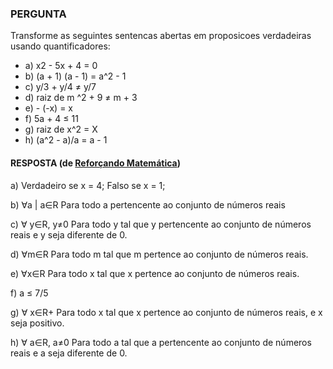 ### PERGUNTA

Transforme as seguintes sentencas abertas em proposicoes verdadeiras usando quantificadores: 

- a) x2 - 5x + 4 = 0 
- b) (a + 1) (a - 1) = a^2 - 1 
- c) y/3 + y/4 ≠ y/7
- d) raiz de m ^2 + 9 ≠ m + 3 
- e) - (-x) = x 
- f) 5a + 4 ≤ 11 
- g) raiz de x^2 = X 
- h) (a^2 - a)/a = a - 1

#### RESPOSTA (de [Reforçando Matemática](https://youtu.be/J4R6yeqqPko))

a)
Verdadeiro se x = 4;
Falso se x = 1;

b) 
∀a | a∈R
Para todo a pertencente ao conjunto de números reais

c) ∀ y∈R, y≠0
Para todo y tal que y pertencente ao conjunto de números reais e y seja diferente de 0.

d) ∀m∈R
Para todo m tal que m pertence ao conjunto de números reais.

e) ∀x∈R
Para todo x tal que x pertence ao conjunto de números reais.

f) a ≤ 7/5 

g) ∀ x∈R+
Para todo x tal que x pertence ao conjunto de números reais, e x seja positivo.

h) ∀ a∈R, a≠0
Para todo a tal que a pertencente ao conjunto de números reais e a seja diferente de 0.
